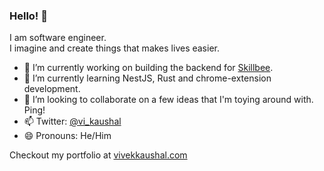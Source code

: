 ### Hello! 👋

I am software engineer.  
I imagine and create things that makes lives easier.

- 🔭 I’m currently working on building the backend for [Skillbee](https://skillbee.com/).
- 🌱 I’m currently learning NestJS, Rust and chrome-extension development.
- 👯 I’m looking to collaborate on a few ideas that I'm toying around with. Ping!
- 📫 Twitter: [@vi_kaushal](https://twitter.com/vi_kaushal)
- 😄 Pronouns: He/Him

Checkout my portfolio at [vivekkaushal.com](https://vivekkaushal.com)
